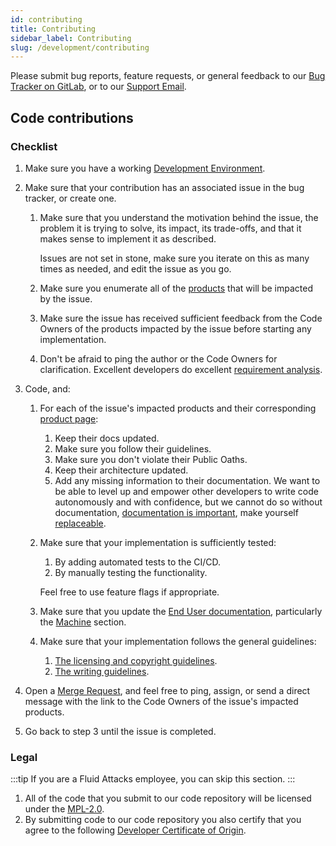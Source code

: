 ```yaml
---
id: contributing
title: Contributing
sidebar_label: Contributing
slug: /development/contributing
---
```


Please submit bug reports,
feature requests,
or general feedback to our [Bug Tracker on GitLab](https://gitlab.com/fluidattacks/universe/-/issues),
or to our [Support Email](mailto:help@fluidattacks.com).

## Code contributions

### Checklist

1. Make sure you have a working [Development Environment](/development/setup/environment).

1. Make sure that your contribution has an associated issue in the bug tracker,
   or create one.

   1. Make sure that you understand the motivation behind the issue,
      the problem it is trying to solve,
      its impact, its trade-offs,
      and that it makes sense to implement it as described.

      Issues are not set in stone,
      make sure you iterate on this as many times as needed,
      and edit the issue as you go.

   1. Make sure you enumerate all of the [products](/development/products)
      that will be impacted by the issue.

   1. Make sure the issue has received sufficient feedback from the Code Owners
      of the products impacted by the issue
      before starting any implementation.

   1. Don't be afraid to ping the author or the Code Owners for clarification.
      Excellent developers do excellent
      [requirement analysis](https://en.wikipedia.org/wiki/Requirements_analysis).

1. Code, and:

   1. For each of the issue's impacted products
      and their corresponding [product page](/development/products):

      1. Keep their docs updated.
      1. Make sure you follow their guidelines.
      1. Make sure you don't violate their Public Oaths.
      1. Keep their architecture updated.
      1. Add any missing information to their documentation.
         We want to be able to level up and empower other developers
         to write code autonomously and with confidence,
         but we cannot do so without documentation,
         [documentation is important](https://dilbert.com/strip/2007-11-26),
         make yourself [replaceable](https://betterprogramming.pub/programmers-make-yourself-replaceable-1b08a94bf5).

   1. Make sure that your implementation is sufficiently tested:

      1. By adding automated tests to the CI/CD.
      1. By manually testing the functionality.

      Feel free to use feature flags if appropriate.

   1. Make sure that you update the [End User documentation](/),
      particularly the [Machine](/machine/web/arm) section.

   1. Make sure that your implementation follows the general guidelines:

      1. [The licensing and copyright guidelines](/development/licensing-and-copyright).
      1. [The writing guidelines](/development/writing).

1. Open a [Merge Request](https://gitlab.com/fluidattacks/universe/-/merge_requests),
   and feel free to ping,
   assign,
   or send a direct message with the link
   to the Code Owners of the issue's impacted products.

1. Go back to step 3 until the issue is completed.

### Legal

:::tip
If you are a Fluid Attacks employee, you can skip this section.
:::

1. All of the code that you submit to our code repository
   will be licensed under the [MPL-2.0](https://www.mozilla.org/en-US/MPL/2.0/).
1. By submitting code to our code repository
   you also certify that you agree to the following
   [Developer Certificate of Origin](https://developercertificate.org/).
